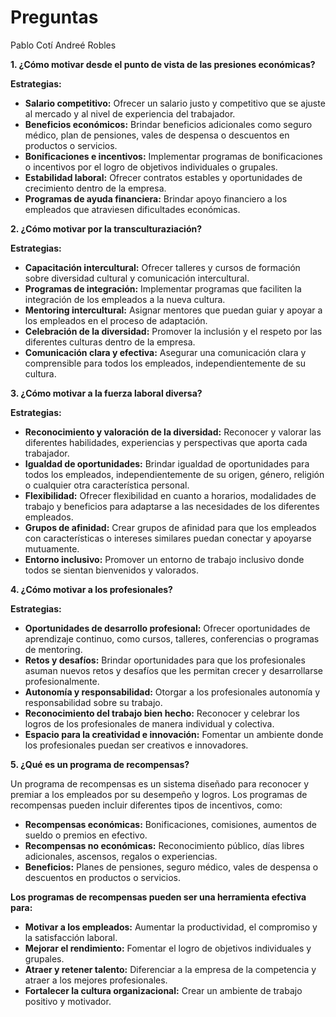 # Preguntas
Pablo Cotí
Andreé Robles

**1. ¿Cómo motivar desde el punto de vista de las presiones económicas?**

**Estrategias:**

- **Salario competitivo:** Ofrecer un salario justo y competitivo que se ajuste al mercado y al nivel de experiencia del trabajador.
- **Beneficios económicos:** Brindar beneficios adicionales como seguro médico, plan de pensiones, vales de despensa o descuentos en productos o servicios.
- **Bonificaciones e incentivos:** Implementar programas de bonificaciones o incentivos por el logro de objetivos individuales o grupales.
- **Estabilidad laboral:** Ofrecer contratos estables y oportunidades de crecimiento dentro de la empresa.
- **Programas de ayuda financiera:** Brindar apoyo financiero a los empleados que atraviesen dificultades económicas.

**2. ¿Cómo motivar por la transculturaziación?**

**Estrategias:**

- **Capacitación intercultural:** Ofrecer talleres y cursos de formación sobre diversidad cultural y comunicación intercultural.
- **Programas de integración:** Implementar programas que faciliten la integración de los empleados a la nueva cultura.
- **Mentoring intercultural:** Asignar mentores que puedan guiar y apoyar a los empleados en el proceso de adaptación.
- **Celebración de la diversidad:** Promover la inclusión y el respeto por las diferentes culturas dentro de la empresa.
- **Comunicación clara y efectiva:** Asegurar una comunicación clara y comprensible para todos los empleados, independientemente de su cultura.

**3. ¿Cómo motivar a la fuerza laboral diversa?**

**Estrategias:**

- **Reconocimiento y valoración de la diversidad:** Reconocer y valorar las diferentes habilidades, experiencias y perspectivas que aporta cada trabajador.
- **Igualdad de oportunidades:** Brindar igualdad de oportunidades para todos los empleados, independientemente de su origen, género, religión o cualquier otra característica personal.
- **Flexibilidad:** Ofrecer flexibilidad en cuanto a horarios, modalidades de trabajo y beneficios para adaptarse a las necesidades de los diferentes empleados.
- **Grupos de afinidad:** Crear grupos de afinidad para que los empleados con características o intereses similares puedan conectar y apoyarse mutuamente.
- **Entorno inclusivo:** Promover un entorno de trabajo inclusivo donde todos se sientan bienvenidos y valorados.

**4. ¿Cómo motivar a los profesionales?**

**Estrategias:**

- **Oportunidades de desarrollo profesional:** Ofrecer oportunidades de aprendizaje continuo, como cursos, talleres, conferencias o programas de mentoring.
- **Retos y desafíos:** Brindar oportunidades para que los profesionales asuman nuevos retos y desafíos que les permitan crecer y desarrollarse profesionalmente.
- **Autonomía y responsabilidad:** Otorgar a los profesionales autonomía y responsabilidad sobre su trabajo.
- **Reconocimiento del trabajo bien hecho:** Reconocer y celebrar los logros de los profesionales de manera individual y colectiva.
- **Espacio para la creatividad e innovación:** Fomentar un ambiente donde los profesionales puedan ser creativos e innovadores.

**5. ¿Qué es un programa de recompensas?**

Un programa de recompensas es un sistema diseñado para reconocer y premiar a los empleados por su desempeño y logros. Los programas de recompensas pueden incluir diferentes tipos de incentivos, como:

- **Recompensas económicas:** Bonificaciones, comisiones, aumentos de sueldo o premios en efectivo.
- **Recompensas no económicas:** Reconocimiento público, días libres adicionales, ascensos, regalos o experiencias.
- **Beneficios:** Planes de pensiones, seguro médico, vales de despensa o descuentos en productos o servicios.

**Los programas de recompensas pueden ser una herramienta efectiva para:**

- **Motivar a los empleados:** Aumentar la productividad, el compromiso y la satisfacción laboral.
- **Mejorar el rendimiento:** Fomentar el logro de objetivos individuales y grupales.
- **Atraer y retener talento:** Diferenciar a la empresa de la competencia y atraer a los mejores profesionales.
- **Fortalecer la cultura organizacional:** Crear un ambiente de trabajo positivo y motivador.